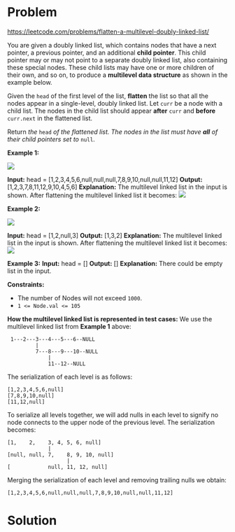 # Problem
https://leetcode.com/problems/flatten-a-multilevel-doubly-linked-list/


You are given a doubly linked list, which contains nodes that have a next pointer, a previous pointer, and an additional **child pointer**. This child pointer may or may not point to a separate doubly linked list, also containing these special nodes. These child lists may have one or more children of their own, and so on, to produce a **multilevel data structure** as shown in the example below.

Given the `head` of the first level of the list, **flatten** the list so that all the nodes appear in a single-level, doubly linked list. Let `curr` be a node with a child list. The nodes in the child list should appear **after** `curr` and **before** `curr.next` in the flattened list.

Return _the_ `head` _of the flattened list. The nodes in the list must have **all** of their child pointers set to_ `null`.

**Example 1:**

![](https://assets.leetcode.com/uploads/2021/11/09/flatten11.jpg)

**Input:** head = [1,2,3,4,5,6,null,null,null,7,8,9,10,null,null,11,12]
**Output:** [1,2,3,7,8,11,12,9,10,4,5,6]
**Explanation:** The multilevel linked list in the input is shown.
After flattening the multilevel linked list it becomes:
![](https://assets.leetcode.com/uploads/2021/11/09/flatten12.jpg)

**Example 2:**

![](https://assets.leetcode.com/uploads/2021/11/09/flatten2.1jpg)

**Input:** head = [1,2,null,3]
**Output:** [1,3,2]
**Explanation:** The multilevel linked list in the input is shown.
After flattening the multilevel linked list it becomes:
![](https://assets.leetcode.com/uploads/2021/11/24/list.jpg)

**Example 3:**
**Input:** head = []
**Output:** []
**Explanation:** There could be empty list in the input.

**Constraints:**
-   The number of Nodes will not exceed `1000`.
-   `1 <= Node.val <= 105`



**How the multilevel linked list is represented in test cases:**
We use the multilevel linked list from **Example 1** above:
```
 1---2---3---4---5---6--NULL
         |
         7---8---9---10--NULL
             |
             11--12--NULL
```

The serialization of each level is as follows:
```
[1,2,3,4,5,6,null]
[7,8,9,10,null]
[11,12,null]
```

To serialize all levels together, we will add nulls in each level to signify no node connects to the upper node of the previous level. The serialization becomes:
```
[1,    2,    3, 4, 5, 6, null]
             |
[null, null, 7,    8, 9, 10, null]
                   |
[            null, 11, 12, null]
```

Merging the serialization of each level and removing trailing nulls we obtain:
```
[1,2,3,4,5,6,null,null,null,7,8,9,10,null,null,11,12]
```


# Solution


